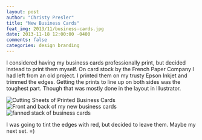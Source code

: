 ```yaml
---
layout: post
author: "Christy Presler"
title: "New Business Cards"
feat_img: 2013/11/business-cards.jpg
date: 2013-11-18 12:00:00 -0400
comments: false
categories: design branding
---
```


I considered having my business cards professionally print, but decided instead to print them myself. On card stock by the French Paper Company I had left from an old project. I printed them on my trusty Epson Inkjet and trimmed the edges. Getting the prints to line up on both sides was the toughest part. Though that was mostly done in the layout in Illustrator.

<div class="row">
    <div class="col-sm-6 col-sm-offset-3">
        <img src="{{ site.blog_img_url | prepend: site.url }}2013/11/business-cards-printouts.jpg" alt="Cutting Sheets of Printed Business Cards" />
    </div>
</div>
<div class="row">
    <div class="col-sm-6 col-sm-offset-3">
        <img src="{{ site.blog_img_url | prepend: site.url }}2013/11/business-cards-backfront.jpg" alt="Front and back of my new business cards"/> 
    </div>
</div>
<div class="row">
    <div class="col-sm-6 col-sm-offset-3">
        <img src="{{ site.blog_img_url | prepend: site.url }}2013/11/business-cards2.jpg" alt="fanned stack of business cards"/>
    </div>
</div>

I was going to tint the edges with red, but decided to leave them. Maybe my next set. =)